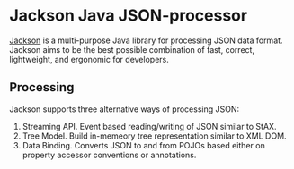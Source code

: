 # Jackson Java JSON-processor #

[Jackson](http://wiki.fasterxml.com/JacksonHome) is a multi-purpose Java library for processing JSON data format. Jackson aims to be the best possible combination of fast, correct, lightweight, and ergonomic for developers.

## Processing ##

Jackson supports three alternative ways of processing JSON:

1. Streaming API. Event based reading/writing of JSON similar to StAX.
2. Tree Model. Build in-memeory tree representation similar to XML DOM.
3. Data Binding. Converts JSON to and from POJOs based either on property accessor conventions or annotations.
